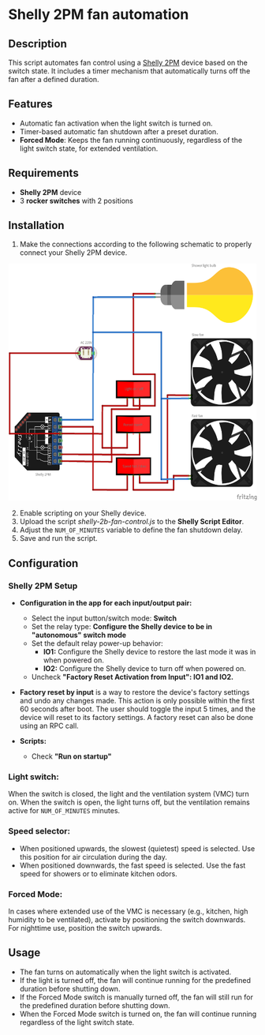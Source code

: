 # Shelly 2PM fan automation

## Description
This script automates fan control using a [Shelly 2PM](https://bdc.shelly.cloud/base-de-connaissances/shelly-plus-2pm) device based on the switch state. It includes a timer mechanism that automatically turns off the fan after a defined duration.

## Features
- Automatic fan activation when the light switch is turned on.
- Timer-based automatic fan shutdown after a preset duration.
- **Forced Mode**: Keeps the fan running continuously, regardless of the light switch state, for extended ventilation.

## Requirements
- **Shelly 2PM** device
- 3 **rocker switches** with 2 positions

## Installation
1. Make the connections according to the following schematic to properly connect your Shelly 2PM device.

<img src="schematic/shelly-2b-fan-control.png" alt="Fan control schematic" height="480" width="640"/>

2. Enable scripting on your Shelly device.
3. Upload the script *shelly-2b-fan-control.js* to the **Shelly Script Editor**.
4. Adjust the `NUM_OF_MINUTES` variable to define the fan shutdown delay.
5. Save and run the script.

## Configuration

### Shelly 2PM Setup

- **Configuration in the app for each input/output pair:**
  - Select the input button/switch mode: **Switch**
  - Set the relay type: **Configure the Shelly device to be in "autonomous" switch mode**
  - Set the default relay power-up behavior:
    - **IO1:** Configure the Shelly device to restore the last mode it was in when powered on.
    - **IO2:** Configure the Shelly device to turn off when powered on.
  - Uncheck **"Factory Reset Activation from Input": IO1 and IO2.**

- **Factory reset by input** is a way to restore the device's factory settings and undo any changes made. This action is only possible within the first 60 seconds after boot. The user should toggle the input 5 times, and the device will reset to its factory settings. A factory reset can also be done using an RPC call.

- **Scripts:**
  - Check **"Run on startup"**

### Light switch:
When the switch is closed, the light and the ventilation system (VMC) turn on. When the switch is open, the light turns off, but the ventilation remains active for `NUM_OF_MINUTES` minutes.

### Speed selector:
- When positioned upwards, the slowest (quietest) speed is selected. Use this position for air circulation during the day.
- When positioned downwards, the fast speed is selected. Use the fast speed for showers or to eliminate kitchen odors.

### Forced Mode:
In cases where extended use of the VMC is necessary (e.g., kitchen, high humidity to be ventilated), activate by positioning the switch downwards. For nighttime use, position the switch upwards.

## Usage
- The fan turns on automatically when the light switch is activated.
- If the light is turned off, the fan will continue running for the predefined duration before shutting down.
- If the Forced Mode switch is manually turned off, the fan will still run for the predefined duration before shutting down.
- When the Forced Mode switch is turned on, the fan will continue running regardless of the light switch state.
